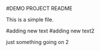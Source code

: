 #DEMO PROJECT README	

This is a simple file.


#adding new text
#adding new text2

just something going on 2

